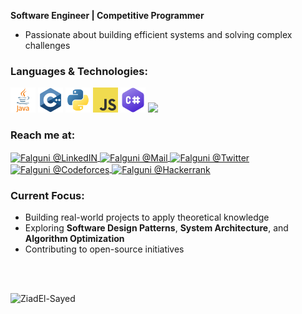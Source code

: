 **Software Engineer | Competitive Programmer**  
- Passionate about building efficient systems and solving complex challenges 

### **Languages & Technologies**: ###
<img height="40" src="https://raw.githubusercontent.com/github/explore/80688e429a7d4ef2fca1e82350fe8e3517d3494d/topics/java/java.png"> <img height="40" src="https://raw.githubusercontent.com/github/explore/80688e429a7d4ef2fca1e82350fe8e3517d3494d/topics/cpp/cpp.png"> <img height="40" src="https://raw.githubusercontent.com/github/explore/80688e429a7d4ef2fca1e82350fe8e3517d3494d/topics/python/python.png"> <img height="40" src="https://raw.githubusercontent.com/github/explore/80688e429a7d4ef2fca1e82350fe8e3517d3494d/topics/javascript/javascript.png"> <img height="40" src="https://raw.githubusercontent.com/github/explore/80688e429a7d4ef2fca1e82350fe8e3517d3494d/topics/csharp/csharp.png"> <img height="40"  src="https://upload.wikimedia.org/wikipedia/commons/e/ee/.NET_Core_Logo.svg">

### **Reach me at**: ###
 <a href="https://www.linkedin.com/in/zelsyd/">
  <img align="center" alt="Falguni @LinkedIN" height="40" src="https://cdn-icons-png.flaticon.com/512/174/174857.png" />
</a>  
<a href="mailto:zelsydd@gmail.com">
  <img align="center" alt="Falguni @Mail" height="35" src="https://upload.wikimedia.org/wikipedia/commons/7/7e/Gmail_icon_%282020%29.svg" />
</a> 
 <a href="https://twitter.com/ziadelsyd">
  <img align="center" alt="Falguni @Twitter" height="40" src="https://cdn-icons-png.flaticon.com/512/1384/1384065.png" />
</a>   <a href="https://codeforces.com/profile/ziadelsayed.10">
  <img align="center" alt="Falguni @Codeforces" height="40" src="https://play-lh.googleusercontent.com/WsR_f03nbqW3qZjCZeXUYmnmhSWXo3hQhLX9hgl9QHydCgbXQi_VJeAwnmtuIgTHKdQ=w240-h480-rw" />
</a>       
<a href="https://www.hackerrank.com/ziad73">
  <img align="center" alt="Falguni @Hackerrank" height="40" src="https://cdn3.iconfinder.com/data/icons/logos-and-brands-adobe/512/160_Hackerrank-512.png" />
</a>

### **Current Focus**:
- Building real-world projects to apply theoretical knowledge
-  Exploring **Software Design Patterns**, **System Architecture**, and **Algorithm Optimization**
- Contributing to open-source initiatives

<br>
<br>
<p > <img src="https://github-readme-stats.vercel.app/api?username=ziad73&show_icons=true" alt="ZiadEl-Sayed" /> </p>


